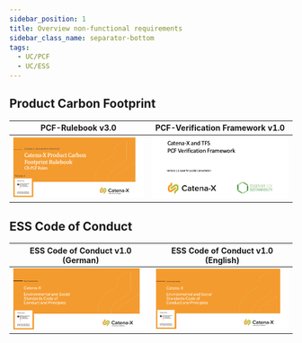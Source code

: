 ```yaml
---
sidebar_position: 1
title: Overview non-functional requirements
sidebar_class_name: separator-bottom
tags:
  - UC/PCF
  - UC/ESS
---
```


## Product Carbon Footprint

| PCF-Rulebook v3.0 | PCF-Verification Framework v1.0 |
|:---:|:---:|
| [![CX-NFR-PCF-Rulebook_v.3.0.png](./assets/images/CX-NFR-PCF-Rulebook_v.3.0.png)](./assets/files/CX-NFR-PCF-Rulebook_v.3.0.pdf) | [![CX-NFR-PCF_TFS-verification_v.1.0.png](./assets/images/CX-NFR-PCF_TFS-verification_v.1.0.png)](./assets/files/CX-NFR-PCF_TFS-verification_v.1.0.pdf)  |

## ESS Code of Conduct

| ESS Code of Conduct v1.0 (German) | ESS Code of Conduct v1.0 (English) |
|:---:|:---:|
| [![CX-NFR-ESS-Codex_v.1.0_DE.png](./assets/images/CX-NFR-ESS-Codex_v.1.0_DE.png)](./assets/files/CX-NFR-ESS-Codex_v.1.0_DE.pdf) | [![CX-NFR-ESS-Codex_v.1.0_EN.png](./assets/images/CX-NFR-ESS-Codex_v.1.0_EN.png)](./assets/files/CX-NFR-ESS-Codex_v.1.0_EN.pdf) |
